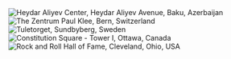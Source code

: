 <div class="carousel-slide">
            <img
            src="https://images.unsplash.com/photo-1595980542930-9eea66620834?ixlib=rb-4.0.3&ixid=MnwxMjA3fDB8MHxwaG90by1wYWdlfHx8fGVufDB8fHx8&auto=format&fit=crop&w=1170&h=1000&q=80"
            alt="Heydar Aliyev Center, Heydar Aliyev Avenue, Baku, Azerbaijan"
        />
        <img
            src="https://images.unsplash.com/photo-1496564203457-11bb12075d90?ixlib=rb-4.0.3&ixid=MnwxMjA3fDB8MHxwaG90by1wYWdlfHx8fGVufDB8fHx8&auto=format&fit=crop&w=1170&h=1000&q=80"
            alt="The Zentrum Paul Klee, Bern, Switzerland"
        />
        <img
            src="https://images.unsplash.com/photo-1488972685288-c3fd157d7c7a?ixlib=rb-4.0.3&ixid=MnwxMjA3fDB8MHxwaG90by1wYWdlfHx8fGVufDB8fHx8&auto=format&fit=crop&w=1170&h=1000&q=80"
            alt="Tuletorget, Sundbyberg, Sweden"
        />
        <img
            src="https://images.unsplash.com/photo-1511818966892-d7d671e672a2?ixlib=rb-4.0.3&ixid=MnwxMjA3fDB8MHxwaG90by1wYWdlfHx8fGVufDB8fHx8&auto=format&fit=crop&w=1170&h=1000&q=80"
            alt="Constitution Square - Tower I, Ottawa, Canada"
        />
        <img
            src="https://images.unsplash.com/photo-1487958449943-2429e8be8625?ixlib=rb-4.0.3&ixid=MnwxMjA3fDB8MHxwaG90by1wYWdlfHx8fGVufDB8fHx8&auto=format&fit=crop&w=1170&h=1000&q=80"
            alt="Rock and Roll Hall of Fame, Cleveland, Ohio, USA"
        />
        </div>
